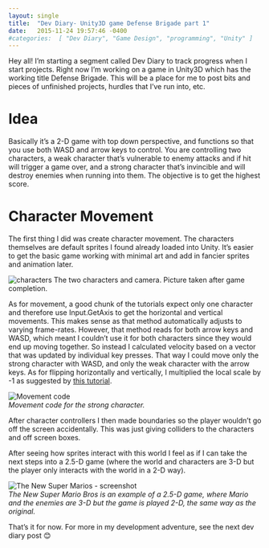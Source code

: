 ```yaml
---
layout: single
title:  "Dev Diary- Unity3D game Defense Brigade part 1"
date:   2015-11-24 19:57:46 -0400
#categories:  [ "Dev Diary", "Game Design", "programming", "Unity" ]
---
```


Hey all! I’m starting a segment called Dev Diary to track progress when I start projects. Right now I’m working on a game in Unity3D which has the working title Defense Brigade.  This will be a place for me to post bits and pieces of unfinished projects, hurdles that I’ve run into, etc.

# Idea
Basically it’s a 2-D game with top down perspective, and functions so that you use both WASD and arrow keys to control. You are controlling two characters, a weak character that’s vulnerable to enemy attacks and if hit will trigger a game over, and a strong character that’s invincible and will destroy enemies when running into them. The objective is to get the highest score.

# Character Movement
The first thing I did was create character movement. The characters themselves are default sprites I found already loaded into Unity. It’s easier to get the basic game working with minimal art and add in fancier sprites and animation later.

![characters](https://i0.wp.com/adinashanholtz.com/wp-content/uploads/2015/11/characters.png)
The two characters and camera. Picture taken after game completion.

As for movement, a good chunk of the tutorials expect only one character and therefore use Input.GetAxis to get the horizontal and vertical movements. This makes sense as that method automatically adjusts to varying frame-rates. However, that method reads for both arrow keys and WASD, which meant I couldn’t use it for both characters since they would end up moving together. So instead I calculated velocity based on a vector that was updated by individual key presses. That way I could move only the strong character with WASD, and only the weak character with the arrow keys.  As for flipping horizontally and vertically, I multiplied the local scale by -1 as suggested by [this tutorial](https://unity3d.com/learn/tutorials/modules/beginner/2d/2d-overview?playlist=17093).

![Movement code](https://i0.wp.com/adinashanholtz.com/wp-content/uploads/2015/11/characters.png)
<em style="display: block">Movement code for the strong character.</em>

After character controllers I then made boundaries so the player wouldn’t go off the screen accidentally. This was just giving colliders to the characters and off screen boxes.

After seeing how sprites interact with this world I feel as if I can take the next steps into a 2.5-D game (where the world and characters are 3-D but the player only interacts with the world in a 2-D way).

![The New Super Marios - screenshot](https://i1.wp.com/www.pressthebuttons.com/images/nsmbwhd06.jpg)
<em style="display: block">The New Super Mario Bros is an example of a 2.5-D game, where Mario and the enemies are 3-D but the game is played 2-D, the same way as the original.</em>

That’s it for now. For more in my development adventure, see the next dev diary post 😊

